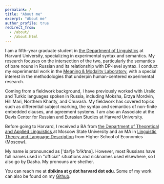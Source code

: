 ```yaml
---
permalink: /
title: "About me"
excerpt: "About me"
author_profile: true
redirect_from:
  - /about/
  - /about.html
---
```

I am a fifth-year graduate student in [the Department of Linguistics](https://linguistics.fas.harvard.edu) at Harvard University, specializing in experimental syntax and semantics. My research focuses on the intersection of the two, particularly the semantics of bare nouns in Russian and its relationship with DP-level syntax. I conduct my experimental work in the [Meaning & Modality Laboratory](https://projects.iq.harvard.edu/meaningandmodality/home), with a special interest in the methodologies that underpin human-centered experimental research.

Coming from a fieldwork background, I have previously worked with Uralic and Turkic languages spoken in Russia, including Moksha, Erzya Mordvin, Hill Mari, Northern Khanty, and Chuvash. My fieldwork has covered topics such as differential subject marking, the syntax and semantics of non-finite embedded clauses, and agreement systems. I am also an Associate at the [Davis Center for Russian and Eurasian Studies](https://daviscenter.fas.harvard.edu) at Harvard University. 

Before going to Harvard, I received a BA from [the Department of Theoretical and Applied Linguistics
](http://tipl.philol.msu.ru) at Moscow State University and an MA in [Linguistic Theory and Language Description](https://www.hse.ru/en/ma/tling/) from Higher School of Economics (Moscow).

My name is pronounced as ['darʲjə 'bʲikʲɪnə]. However, most Russians have full names used in "official" situations and nicknames used elsewhere, so I also go by Dasha. My pronouns are she/her. 

You can reach me at **dbikina at g dot harvard dot edu**. Some of my work can also be found on my [Github](https://github.com/dariabikina).

